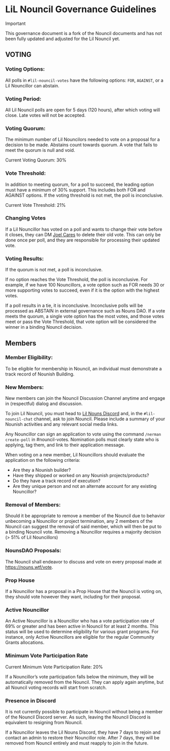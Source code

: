 # LiL Nouncil Governance Guidelines

> [!IMPORTANT]  
> This governance document is a fork of the Nouncil documents and has not been fully updated and adjusted for the Lil Nouncil yet.

## VOTING

### Voting Options:

All polls in `#lil-nouncil-votes` have the following options: `FOR`, `AGAINST`, or a Lil Nouncillor can abstain.

### Voting Period:

All Lil Nouncil polls are open for 5 days (120 hours), after which voting will close. Late votes will not be accepted.

### Voting Quorum: 

The minimum number of Lil Nouncilors needed to vote on a proposal for a decision to be made. Abstains count towards quorum. A vote that fails to meet the quorum is null and void.

Current Voting Quorum: 30%

### Vote Threshold:

In addition to meeting quorum, for a poll to succeed, the leading option must have a minimum of 30% support. This includes both FOR and AGAINST options. If the voting threshold is not met, the poll is inconclusive.

Current Vote Threshold: 21%

### Changing Votes

If a Lil Nouncillor has voted on a poll and wants to change their vote before it closes, they can DM [Joel Cares](https://discord.com/users/362737590430072862) to delete their old vote. This can only be done once per poll, and they are responsible for processing their updated vote.

### Voting Results:

If the quorum is not met, a poll is inconclusive.

If no option reaches the Vote Threshold, the poll is inconclusive.
For example, if we have 100 Nouncillors, a vote option such as FOR needs 30 or more supporting votes to succeed, even if it is the option with the highest votes.

If a poll results in a tie, it is inconclusive.
Inconclusive polls will be processed as ABSTAIN in external governance such as Nouns DAO.
If a vote meets the quorum, a single vote option has the most votes, and those votes meet or pass the Vote Threshold, that vote option will be considered the winner in a binding Nouncil decision.


## Members

### Member Eligibility:
To be eligible for membership in Nouncil, an individual must demonstrate a track record of Nounish Building.

### New Members:
New members can join the Nouncil Discussion Channel anytime and engage in (respectful) dialog and discussion.

To join Lil Nouncil, you must head to [Lil Nouns Discord](https://discord.gg/zXPSZj7zSb) and, in the `#lil-nouncil-chat` channel, ask to join Nouncil. Please include a summary of your Nounish activities and any relevant social media links.

Any Nouncillor can sign an application to vote using the command `/nerman create-poll` in #nouncil-votes. Nomination polls must clearly state who is applying, tag them, and link to their application message.

When voting on a new member, Lil Nouncillors should evaluate the application on the following criteria:

- Are they a Nounish builder?
- Have they shipped or worked on any Nounish projects/products?
- Do they have a track record of execution?
- Are they unique person and not an alternate account for any existing Nouncillor?

### Removal of Members: 
Should it be appropriate to remove a member of the Nouncil due to behavior unbecoming a Nouncillor or project termination, any 2 members of the Nouncil can suggest the removal of said member, which will then be put to a binding Nouncil vote. Removing a Nouncillor requires a majority decision (> 51% of Lil Nouncillors)

### NounsDAO Proposals: 
The Nouncil shall endeavor to discuss and vote on every proposal made at https://nouns.wtf/vote. 

### Prop House
If a Nouncillor has a proposal in a Prop House that the Nouncil is voting on, they should vote however they want, including for their proposal.

### Active Nouncillor
An Active Nouncillor is a Nouncillor who has a vote participation rate  of 69% or greater and has been active in Nouncil for at least 2 months.
This status will be used to determine eligibility for various grant programs. For instance, only Active Nouncillors are eligible for the regular Community Grants allocations.

### Minimum Vote Participation Rate
Current Minimum Vote Participation Rate: 20%

If a Nouncillor’s vote participation falls below the minimum, they will be automatically removed from the Nouncil. They can apply again anytime, but all Nouncil voting records will start from scratch.



### Presence in Discord
It is not currently possible to participate in Nouncil without being a member of the Nouncil Discord server. As such, leaving the Nouncil Discord is equivalent to resigning from Nouncil.

If a Nouncillor leaves the Lil Nouns Discord, they have 7 days to rejoin and contact an admin to restore their Nouncillor role. After 7 days, they will be removed from Nouncil entirely and must reapply to join in the future.
